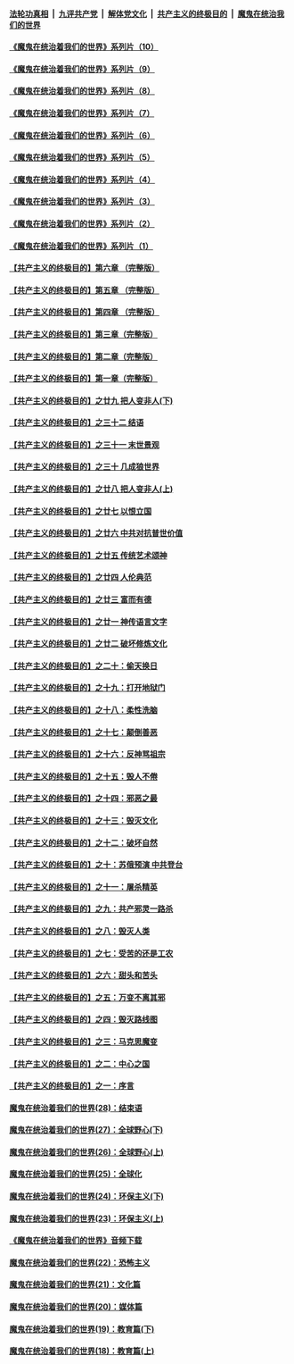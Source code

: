 ####  [法轮功真相](../../../../basic/blob/master/README.md?t=08180902) &nbsp;|&nbsp; [九评共产党](../../../../9ping.md/blob/master/README.md?t=08180902) &nbsp;|&nbsp; [解体党文化](../../../../jtdwh.md/blob/master/README.md?t=08180902)  &nbsp;|&nbsp; [共产主义的终极目的](../../../../gczydzjmd.md/blob/master/README.md?t=08180902) &nbsp;|&nbsp; [魔鬼在统治我们的世界](../../../../mgztzwmdsj.md/blob/master/README.md?t=08180902) 

#### [《魔鬼在统治着我们的世界》系列片（10）](../pages/nsc422/n12292670.md?t=08180902) 

#### [《魔鬼在统治着我们的世界》系列片（9）](../pages/nsc422/n12290859.md?t=08180902) 

#### [《魔鬼在统治着我们的世界》系列片（8）](../pages/nsc422/n12287445.md?t=08180902) 

#### [《魔鬼在统治着我们的世界》系列片（7）](../pages/nsc422/n12283425.md?t=08180902) 

#### [《魔鬼在统治着我们的世界》系列片（6）](../pages/nsc422/n12282314.md?t=08180902) 

#### [《魔鬼在统治着我们的世界》系列片（5）](../pages/nsc422/n12281419.md?t=08180902) 

#### [《魔鬼在统治着我们的世界》系列片（4）](../pages/nsc422/n12274024.md?t=08180902) 

#### [《魔鬼在统治着我们的世界》系列片（3）](../pages/nsc422/n12271322.md?t=08180902) 

#### [《魔鬼在统治着我们的世界》系列片（2）](../pages/nsc422/n12269049.md?t=08180902) 

#### [《魔鬼在统治着我们的世界》系列片（1）](../pages/nsc422/n12267575.md?t=08180902) 

#### [【共产主义的终极目的】第六章 （完整版）](../pages/nsc422/n11428913.md?t=08180902) 

#### [【共产主义的终极目的】第五章 （完整版）](../pages/nsc422/n11428912.md?t=08180902) 

#### [【共产主义的终极目的】第四章 （完整版）](../pages/nsc422/n11428907.md?t=08180902) 

#### [【共产主义的终极目的】第三章（完整版）](../pages/nsc422/n11428848.md?t=08180902) 

#### [【共产主义的终极目的】第二章（完整版）](../pages/nsc422/n11428831.md?t=08180902) 

#### [【共产主义的终极目的】第一章（完整版）](../pages/nsc422/n11417651.md?t=08180902) 

#### [【共产主义的终极目的】之廿九 把人变非人(下)](../pages/nsc422/n11344140.md?t=08180902) 

#### [【共产主义的终极目的】之三十二 结语](../pages/nsc422/n11360535.md?t=08180902) 

#### [【共产主义的终极目的】之三十一 末世景观](../pages/nsc422/n11351129.md?t=08180902) 

#### [【共产主义的终极目的】之三十 几成狼世界](../pages/nsc422/n11348280.md?t=08180902) 

#### [【共产主义的终极目的】之廿八 把人变非人(上)](../pages/nsc422/n11340492.md?t=08180902) 

#### [【共产主义的终极目的】之廿七 以恨立国](../pages/nsc422/n11336944.md?t=08180902) 

#### [【共产主义的终极目的】之廿六 中共对抗普世价值](../pages/nsc422/n11324785.md?t=08180902) 

#### [【共产主义的终极目的】之廿五 传统艺术颂神](../pages/nsc422/n11296396.md?t=08180902) 

#### [【共产主义的终极目的】之廿四 人伦典范](../pages/nsc422/n11296397.md?t=08180902) 

#### [【共产主义的终极目的】之廿三 富而有德](../pages/nsc422/n11283598.md?t=08180902) 

#### [【共产主义的终极目的】之廿一 神传语言文字](../pages/nsc422/n11263265.md?t=08180902) 

#### [【共产主义的终极目的】之廿二 破坏修炼文化](../pages/nsc422/n11245728.md?t=08180902) 

#### [【共产主义的终极目的】之二十：偷天换日](../pages/nsc422/n11238846.md?t=08180902) 

#### [【共产主义的终极目的】之十九：打开地狱门](../pages/nsc422/n11206376.md?t=08180902) 

#### [【共产主义的终极目的】之十八：柔性洗脑](../pages/nsc422/n11199994.md?t=08180902) 

#### [【共产主义的终极目的】之十七：颠倒善恶](../pages/nsc422/n11179782.md?t=08180902) 

#### [【共产主义的终极目的】之十六：反神骂祖宗](../pages/nsc422/n11166798.md?t=08180902) 

#### [【共产主义的终极目的】之十五：毁人不倦](../pages/nsc422/n11166792.md?t=08180902) 

#### [【共产主义的终极目的】之十四：邪恶之最](../pages/nsc422/n11150249.md?t=08180902) 

#### [【共产主义的终极目的】之十三：毁灭文化](../pages/nsc422/n11135227.md?t=08180902) 

#### [【共产主义的终极目的】之十二：破坏自然](../pages/nsc422/n11135214.md?t=08180902) 

#### [【共产主义的终极目的】之十：苏俄预演 中共登台](../pages/nsc422/n11118424.md?t=08180902) 

#### [【共产主义的终极目的】之十一：屠杀精英](../pages/nsc422/n11118442.md?t=08180902) 

#### [【共产主义的终极目的】之九：共产邪灵一路杀](../pages/nsc422/n11114139.md?t=08180902) 

#### [【共产主义的终极目的】之八：毁灭人类](../pages/nsc422/n11108503.md?t=08180902) 

#### [【共产主义的终极目的】之七：受苦的还是工农](../pages/nsc422/n11101809.md?t=08180902) 

#### [【共产主义的终极目的】之六：甜头和苦头](../pages/nsc422/n11096971.md?t=08180902) 

#### [【共产主义的终极目的】之五：万变不离其邪](../pages/nsc422/n11091285.md?t=08180902) 

#### [【共产主义的终极目的】之四：毁灭路线图](../pages/nsc422/n11086284.md?t=08180902) 

#### [【共产主义的终极目的】之三：马克思魔变](../pages/nsc422/n11061941.md?t=08180902) 

#### [【共产主义的终极目的】之二：中心之国](../pages/nsc422/n11047728.md?t=08180902) 

#### [【共产主义的终极目的】之一：序言](../pages/nsc422/n11086077.md?t=08180902) 

#### [魔鬼在统治着我们的世界(28)：结束语](../pages/nsc422/n10936246.md?t=08180902) 

#### [魔鬼在统治着我们的世界(27)：全球野心(下)](../pages/nsc422/n10928319.md?t=08180902) 

#### [魔鬼在统治着我们的世界(26)：全球野心(上)](../pages/nsc422/n10900318.md?t=08180902) 

#### [魔鬼在统治着我们的世界(25)：全球化](../pages/nsc422/n10788205.md?t=08180902) 

#### [魔鬼在统治着我们的世界(24)：环保主义(下)](../pages/nsc422/n10695307.md?t=08180902) 

#### [魔鬼在统治着我们的世界(23)：环保主义(上)](../pages/nsc422/n10688613.md?t=08180902) 

#### [《魔鬼在统治着我们的世界》音频下载](../pages/nsc422/n10635553.md?t=08180902) 

#### [魔鬼在统治着我们的世界(22)：恐怖主义](../pages/nsc422/n10614727.md?t=08180902) 

#### [魔鬼在统治着我们的世界(21)：文化篇](../pages/nsc422/n10597706.md?t=08180902) 

#### [魔鬼在统治着我们的世界(20)：媒体篇](../pages/nsc422/n10586579.md?t=08180902) 

#### [魔鬼在统治着我们的世界(19)：教育篇(下)](../pages/nsc422/n10564808.md?t=08180902) 

#### [魔鬼在统治着我们的世界(18)：教育篇(上)](../pages/nsc422/n10526970.md?t=08180902) 


